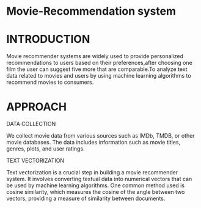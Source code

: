 # Movie-Recommendation system

# INTRODUCTION
Movie recommender systems are widely used to provide personalized recommendations to users based on their preferences,after choosing one film the user can suggest five more that are comparable.To analyze text data related to movies and users by using machine learning algorithms to recommend movies to consumers.

# APPROACH

DATA COLLECTION

We collect movie data from various sources such as IMDb, TMDB, or other movie databases. The data includes information such as movie titles, genres, plots, and user ratings.

TEXT VECTORIZATION

Text vectorization is a crucial step in building a movie recommender system. It involves converting textual data into numerical vectors that can be used by machine learning algorithms. One common method used is cosine similarity, which measures the cosine of the angle between two vectors, providing a measure of similarity between documents.

